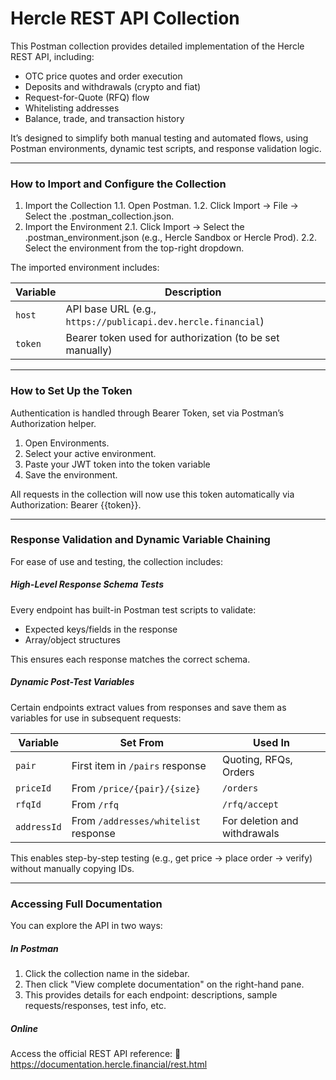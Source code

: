 # Hercle REST API Collection
This Postman collection provides detailed implementation of the Hercle REST API, including:
- OTC price quotes and order execution
- Deposits and withdrawals (crypto and fiat)
- Request-for-Quote (RFQ) flow
- Whitelisting addresses
- Balance, trade, and transaction history

It’s designed to simplify both manual testing and automated flows, using Postman environments, dynamic test scripts, and response validation logic.

---
### How to Import and Configure the Collection
1. Import the Collection
 1.1. Open Postman.
 1.2. Click Import → File → Select the .postman_collection.json.
 2. Import the Environment
 2.1. Click Import → Select the .postman_environment.json (e.g., Hercle Sandbox or Hercle Prod).
 2.2. Select the environment from the top-right dropdown.

The imported environment includes:

| Variable | Description                                                   |
| -------- | ------------------------------------------------------------- |
| `host`   | API base URL (e.g., `https://publicapi.dev.hercle.financial`) |
| `token`  | Bearer token used for authorization (to be set manually)      |

---
### How to Set Up the Token
Authentication is handled through Bearer Token, set via Postman’s Authorization helper.
1. Open Environments.
2. Select your active environment.
3. Paste your JWT token into the token variable
4. Save the environment.

All requests in the collection will now use this token automatically via Authorization: Bearer {{token}}.

---
### Response Validation and Dynamic Variable Chaining
For ease of use and testing, the collection includes:

##### High-Level Response Schema Tests
Every endpoint has built-in Postman test scripts to validate:
- Expected keys/fields in the response
 - Array/object structures

This ensures each response matches the correct schema.

##### Dynamic Post-Test Variables
Certain endpoints extract values from responses and save them as variables for use in subsequent requests:

| Variable    | Set From                             | Used In                      |
| ----------- | ------------------------------------ | ---------------------------- |
| `pair`      | First item in `/pairs` response      | Quoting, RFQs, Orders        |
| `priceId`   | From `/price/{pair}/{size}`          | `/orders`                    |
| `rfqId`     | From `/rfq`                          | `/rfq/accept`                |
| `addressId` | From `/addresses/whitelist` response | For deletion and withdrawals |


This enables step-by-step testing (e.g., get price → place order → verify) without manually copying IDs.

---
### Accessing Full Documentation
You can explore the API in two ways:

##### In Postman
1. Click the collection name in the sidebar.
2. Then click "View complete documentation" on the right-hand pane.
3. This provides details for each endpoint: descriptions, sample requests/responses, test info, etc.

##### Online
Access the official REST API reference:
🔗 https://documentation.hercle.financial/rest.html

